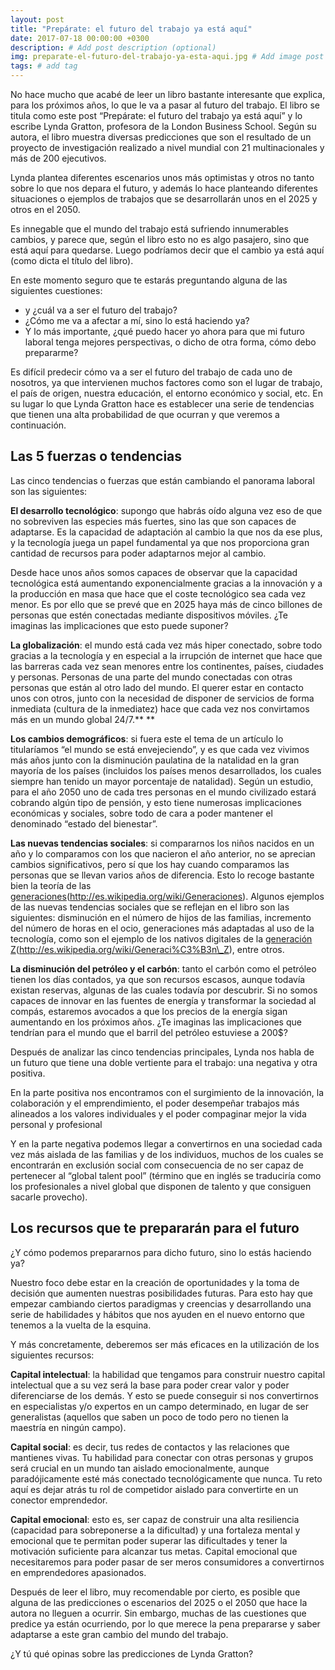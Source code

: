 ```yaml
---
layout: post
title: "Prepárate: el futuro del trabajo ya está aquí"
date: 2017-07-18 00:00:00 +0300
description: # Add post description (optional)
img: preparate-el-futuro-del-trabajo-ya-esta-aqui.jpg # Add image post (optional)
tags: # add tag
---
```


No hace mucho que acabé de leer un libro bastante interesante que explica, para los próximos años, lo que le va a pasar al futuro del trabajo. El libro se titula como este post “Prepárate: el futuro del trabajo ya está aquí” y lo escribe Lynda Gratton, profesora de la London Business School. Según su autora, el libro muestra diversas predicciones que son el resultado de un proyecto de investigación realizado a nivel mundial con 21 multinacionales y más de 200 ejecutivos.

Lynda plantea diferentes escenarios unos más optimistas y otros no tanto sobre lo que nos depara el futuro, y además lo hace planteando diferentes situaciones o ejemplos de trabajos que se desarrollarán unos en el 2025 y otros en el 2050.

Es innegable que el mundo del trabajo está sufriendo innumerables cambios, y parece que, según el libro esto no es algo pasajero, sino que está aquí para quedarse. Luego podríamos decir que el cambio ya está aquí (como dicta el título del libro).

En este momento seguro que te estarás preguntando alguna de las siguientes cuestiones:

- y ¿cuál va a ser el futuro del trabajo?
- ¿Cómo me va a afectar a mí, sino lo está haciendo ya?
- Y lo más importante, ¿qué puedo hacer yo ahora para que mi futuro laboral tenga mejores perspectivas, o dicho de otra forma, cómo debo prepararme?

Es difícil predecir cómo va a ser el futuro del trabajo de cada uno de nosotros, ya que intervienen muchos factores como son el lugar de trabajo, el país de origen, nuestra educación, el entorno económico y social, etc. En su lugar lo que Lynda Gratton hace es establecer una serie de tendencias que tienen una alta probabilidad de que ocurran y que veremos a continuación.

## Las 5 fuerzas o tendencias

Las cinco tendencias o fuerzas que están cambiando el panorama laboral son las siguientes:

**El desarrollo tecnológico**: supongo que habrás oído alguna vez eso de que no sobreviven las especies más fuertes, sino las que son capaces de adaptarse. Es la capacidad de adaptación al cambio la que nos da ese plus, y la tecnología juega un papel fundamental ya que nos proporciona gran cantidad de recursos para poder adaptarnos mejor al cambio.

Desde hace unos años somos capaces de observar que la capacidad tecnológica está aumentando exponencialmente gracias a la innovación y a la producción en masa que hace que el coste tecnológico sea cada vez menor. Es por ello que se prevé que en 2025 haya más de cinco billones de personas que estén conectadas mediante dispositivos móviles. ¿Te imaginas las implicaciones que esto puede suponer?

**La globalización**: el mundo está cada vez más hiper conectado, sobre todo gracias a la tecnología y en especial a la irrupción de internet que hace que las barreras cada vez sean menores entre los continentes, países, ciudades y personas. Personas de una parte del mundo conectadas con otras personas que están al otro lado del mundo. El querer estar en contacto unos con otros, junto con la necesidad de disponer de servicios de forma inmediata (cultura de la inmediatez) hace que cada vez nos convirtamos más en un mundo global 24/7.** **

**Los cambios demográficos**: si fuera este el tema de un artículo lo titularíamos “el mundo se está envejeciendo”, y es que cada vez vivimos más años junto con la disminución paulatina de la natalidad en la gran mayoría de los países (incluidos los países menos desarrollados, los cuales siempre han tenido un mayor porcentaje de natalidad). Según un estudio, para el año 2050 uno de cada tres personas en el mundo civilizado estará cobrando algún tipo de pensión, y esto tiene numerosas implicaciones económicas y sociales, sobre todo de cara a poder mantener el denominado “estado del bienestar”.

**Las nuevas tendencias sociales**: si compararnos los niños nacidos en un año y lo comparamos con los que nacieron el año anterior, no se aprecian cambios significativos, pero sí que los hay cuando comparamos las personas que se llevan varios años de diferencia. Esto lo recoge bastante bien la teoría de las [generaciones]()(http://es.wikipedia.org/wiki/Generaciones). Algunos ejemplos de las nuevas tendencias sociales que se reflejan en el libro son las siguientes: disminución en el número de hijos de las familias, incremento del número de horas en el ocio, generaciones más adaptadas al uso de la tecnología, como son el ejemplo de los nativos digitales de la [generación Z]()(http://es.wikipedia.org/wiki/Generaci%C3%B3n\_Z), entre otros.

**La disminución del petróleo y el carbón**: tanto el carbón como el petróleo tienen los días contados, ya que son recursos escasos, aunque todavía existan reservas, algunas de las cuales todavía por descubrir. Si no somos capaces de innovar en las fuentes de energía y transformar la sociedad al compás, estaremos avocados a que los precios de la energía sigan aumentando en los próximos años. ¿Te imaginas las implicaciones que tendrían para el mundo que el barril del petróleo estuviese a 200$?

Después de analizar las cinco tendencias principales, Lynda nos habla de un futuro que tiene una doble vertiente para el trabajo: una negativa y otra positiva.

En la parte positiva nos encontramos con el surgimiento de la innovación, la colaboración y el emprendimiento, el poder desempeñar trabajos más alineados a los valores individuales y el poder compaginar mejor la vida personal y profesional

Y en la parte negativa podemos llegar a convertirnos en una sociedad cada vez más aislada de las familias y de los individuos, muchos de los cuales se encontrarán en exclusión social com consecuencia de no ser capaz de pertenecer al “global talent pool” (término que en inglés se traduciría como los profesionales a nivel global que disponen de talento y que consiguen sacarle provecho).

## Los recursos que te prepararán para el futuro

¿Y cómo podemos prepararnos para dicho futuro, sino lo estás haciendo ya?

Nuestro foco debe estar en la creación de oportunidades y la toma de decisión que aumenten nuestras posibilidades futuras. Para esto hay que empezar cambiando ciertos paradigmas y creencias y desarrollando una serie de habilidades y hábitos que nos ayuden en el nuevo entorno que tenemos a la vuelta de la esquina.

Y más concretamente, deberemos ser más eficaces en la utilización de los siguientes recursos:

**Capital intelectual**: la habilidad que tengamos para construir nuestro capital intelectual que a su vez será la base para poder crear valor y poder diferenciarse de los demás. Y esto se puede conseguir si nos convertirnos en especialistas y/o expertos en un campo determinado, en lugar de ser generalistas (aquellos que saben un poco de todo pero no tienen la maestría en ningún campo).

**Capital social**: es decir, tus redes de contactos y las relaciones que mantienes vivas. Tu habilidad para conectar con otras personas y grupos será crucial en un mundo tan aislado emocionalmente, aunque paradójicamente esté más conectado tecnológicamente que nunca. Tu reto aquí es dejar atrás tu rol de competidor aislado para convertirte en un conector emprendedor.

**Capital emocional**: esto es, ser capaz de construir una alta resiliencia (capacidad para sobreponerse a la dificultad) y una fortaleza mental y emocional que te permitan poder superar las dificultades y tener la motivación suficiente para alcanzar tus metas. Capital emocional que necesitaremos para poder pasar de ser meros consumidores a convertirnos en emprendedores apasionados.

Después de leer el libro, muy recomendable por cierto, es posible que alguna de las predicciones o escenarios del 2025 o el 2050 que hace la autora no lleguen a ocurrir. Sin embargo, muchas de las cuestiones que predice ya están ocurriendo, por lo que merece la pena prepararse y saber adaptarse a este gran cambio del mundo del trabajo.

¿Y tú qué opinas sobre las predicciones de Lynda Gratton?

